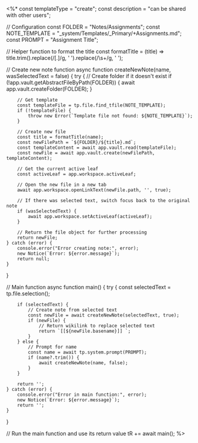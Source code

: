 <%*
const templateType = "create";
const description = "can be shared with other users";

// Configuration
const FOLDER = "Notes/Assignments";
const NOTE_TEMPLATE = "_system/Templates/_Primary/+Assignments.md";
const PROMPT = "Assignment Title";

// Helper function to format the title
const formatTitle = (title) => title.trim().replace(/[.]/g, ' ').replace(/\s+/g, ' ');

// Create new note function
async function createNewNote(name, wasSelectedText = false) {
    try {
        // Create folder if it doesn't exist
        if (!app.vault.getAbstractFileByPath(FOLDER)) {
            await app.vault.createFolder(FOLDER);
        }

        // Get template
        const templateFile = tp.file.find_tfile(NOTE_TEMPLATE);
        if (!templateFile) {
            throw new Error(`Template file not found: ${NOTE_TEMPLATE}`);
        }

        // Create new file
        const title = formatTitle(name);
        const newFilePath = `${FOLDER}/${title}.md`;
        const templateContent = await app.vault.read(templateFile);
        const newFile = await app.vault.create(newFilePath, templateContent);

        // Get the current active leaf
        const activeLeaf = app.workspace.activeLeaf;

        // Open the new file in a new tab
        await app.workspace.openLinkText(newFile.path, '', true);

        // If there was selected text, switch focus back to the original note
        if (wasSelectedText) {
            await app.workspace.setActiveLeaf(activeLeaf);
        }

        // Return the file object for further processing
        return newFile;
    } catch (error) {
        console.error("Error creating note:", error);
        new Notice(`Error: ${error.message}`);
        return null;
    }
}

// Main function
async function main() {
    try {
        const selectedText = tp.file.selection();
        
        if (selectedText) {
            // Create note from selected text
            const newFile = await createNewNote(selectedText, true);
            if (newFile) {
                // Return wikilink to replace selected text
                return `[[${newFile.basename}]] `;
            }
        } else {
            // Prompt for name
            const name = await tp.system.prompt(PROMPT);
            if (name?.trim()) {
                await createNewNote(name, false);
            }
        }
        
        return '';
    } catch (error) {
        console.error("Error in main function:", error);
        new Notice(`Error: ${error.message}`);
        return '';
    }
}

// Run the main function and use its return value
tR += await main();
%>